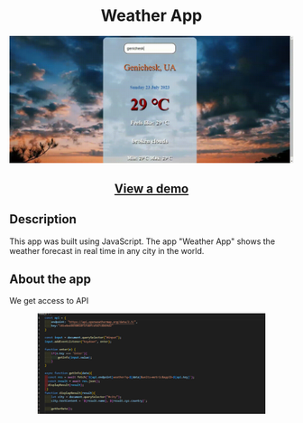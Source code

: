 
<h1 align="center">Weather App</h1>

![](https://github.com/OksanaVasylkovska/weather-app/blob/main/img/weather.gif)

<h2 align="center"><a  href="https://glitch.com/~loud-purring-lord-weather/">View a demo</a></h2>

## Description
This app was built using JavaScript. 
The app "Weather App" shows the weather forecast in real time in any city in the world.

## About the app
We get access to API
  <p align="center">
<img src="https://github.com/OksanaVasylkovska/weather-app/blob/main/img/api.png" width="80%"></p>

